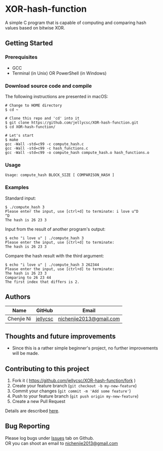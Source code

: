 # XOR-hash-function
A simple C program that is capable of computing and comparing hash values based on bitwise XOR.

## Getting Started

### Prerequisites

* GCC
* Terminal (in Unix) OR PowerShell (in Windows)

### Download source code and compile
The following instructions are presented in macOS:
```
# Change to HOME directory
$ cd ~

# Clone this repo and 'cd' into it
$ git clone https://github.com/jellycsc/XOR-hash-function.git
$ cd XOR-hash-function/

# Let's start
$ make
gcc -Wall -std=c99 -c compute_hash.c
gcc -Wall -std=c99 -c hash_functions.c
gcc -Wall -std=c99 -o compute_hash compute_hash.o hash_functions.o
```

### Usage
```
Usage: compute_hash BLOCK_SIZE [ COMPARISON_HASH ]
```

### Examples
Standard input:
```
$ ./compute_hash 3
Please enter the input, use [ctrl+d] to terminate: i love u^D
^D
The hash is 26 23 3 
```

Input from the result of another program's output:
```
$ echo "i love u" | ./compute_hash 3
Please enter the input, use [ctrl+d] to terminate: 
The hash is 26 23 3 
```

Compare the hash result with the third argument:
```
$ echo "i love u" | ./compute_hash 3 262344
Please enter the input, use [ctrl+d] to terminate: 
The hash is 26 23 3 
Comparing to 26 23 44 
The first index that differs is 2.
```

## Authors

| Name             | GitHub                                     | Email
| ---------------- | ------------------------------------------ | -------------------------
| Chenjie Ni       | [jellycsc](https://github.com/jellycsc)    | nichenjie2013@gmail.com

## Thoughts and future improvements

* Since this is a rather simple beginner's project, no further improvements will be made.

## Contributing to this project

1. Fork it ( https://github.com/jellycsc/XOR-hash-function/fork )
2. Create your feature branch (`git checkout -b my-new-feature`)
3. Commit your changes (`git commit -m 'Add some feature'`)
4. Push to your feature branch (`git push origin my-new-feature`)
5. Create a new Pull Request

Details are described [here](https://git-scm.com/book/en/v2/GitHub-Contributing-to-a-Project).

## Bug Reporting
Please log bugs under [Issues](https://github.com/jellycsc/XOR-hash-function/issues) tab on Github.  
OR you can shoot an email to <nichenjie2013@gmail.com>

